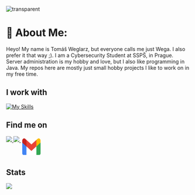 ![transparent](https://capsule-render.vercel.app/api?type=transparent&fontColor=cf9904&text=Tomáš%20Weglarz&height=200&fontSize=60&desc=Programmer%20and%20Sysadmin&descAlignY=75&descAlign=60&animation=fadeIn)

# 💫 About Me:
Heyo! My name is Tomáš Weglarz, but everyone calls me just Wega. I also prefer it that way ;). I am a Cybersecurity Student at SSPŠ, in Prague. Server administration is my hobby and love, but I also like programming in Java. My repos here are mostly just small hobby projects I like to work on in my free time. 

## I work with
[![My Skills](https://skillicons.dev/icons?i=bash,cs,cloudflare,docker,git,github,gradle,java,linux,maven,mysql,rabbitmq,redis,regex)](https://github.com/ThomasWega)

## Find me on 
<p align="left">
  <a href="/discord.txt">
    <img src="https://skillicons.dev/icons?i=discord"/>
  </a>
  <a href="https://www.instagram.com/weglousek/">
    <img src="https://skillicons.dev/icons?i=instagram"/>
  </a>
  <a href="mailto:tomous.wega@gmail.com">
  <img src="svg/gmail.png" alt="gmail" style="vertical-align: top; margin: 6px 4px; width: 50px; height: 45px;">
  </a>
</p>

## Stats
![](https://github-profile-summary-cards.vercel.app/api/cards/profile-details?username=ThomasWega&theme=gruvbox)
